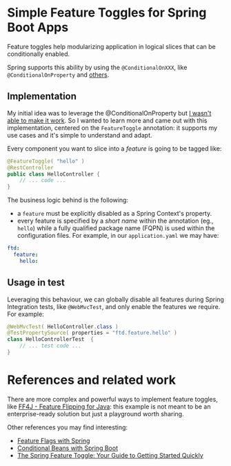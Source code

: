 # Simple Feature Toggles for Spring Boot Apps

Feature toggles help modularizing application in logical slices that can be conditionally enabled.

Spring supports this ability by using the `@ConditionalOnXXX`, like `@ConditionalOnProperty` and [others](https://docs.spring.io/spring-boot/docs/current/api/org/springframework/boot/autoconfigure/condition/package-summary.html).

## Implementation
My initial idea was to leverage the @ConditionalOnProperty but [I wasn't able to make it work](https://stackoverflow.com/questions/62579394/can-i-use-conditionalproperty-with-my-custom-annotation-to-avoid-repeating-conf). 
So I wanted to learn more and came out with this implementation, centered on the `FeatureToggle` annotation: it supports my use cases and it's simple 
to understand and adapt.

Every component you want to slice into a *feature* is going to be tagged like:
```java
@FeatureToggle( "hello" )
@RestController
public class HelloController {
    // ... code ...
}
```

The business logic behind is the following:
* a `feature` must be explicitly disabled as a Spring Context's property.
* every feature is specified by a *short name* within the annotation (eg., `hello`) while a fully qualified package name (FQPN) is used
within the configuration files. For example, in our `application.yaml` we may have:
```yaml
ftd:
  feature:
    hello:
```

## Usage in test

Leveraging this behaviour, we can globally disable all features during Spring Integration tests, like `@WebMvcTest`,
and only enable the features we require. For example:
```java
@WebMvcTest( HelloController.class )
@TestPropertySource( properties = "ftd.feature.hello" )
class HelloControllerTest  {
    // ... test code ...
}
```

# References and related work

There are more complex and powerful ways to implement feature toggles, like [FF4J - Feature Flipping for Java](https://github.com/ff4j/ff4j): this example is 
not meant to be an enterprise-ready solution but just a playground worth sharing.

Other references you may find interesting:
* [Feature Flags with Spring](https://www.baeldung.com/spring-feature-flags)
* [Conditional Beans with Spring Boot](https://reflectoring.io/spring-boot-conditionals)
* [The Spring Feature Toggle: Your Guide to Getting Started Quickly](https://rollout.io/blog/spring-feature-toggle/)